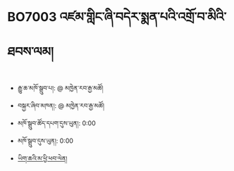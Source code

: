 # BO7003 འཛམ་གླིང་ཞི་བདེར་སྨན་པའི་འགྲོ་བ་མིའི་ཐབས་ལམ།
- རྒྱུ་ཆ་མཁོ་སྒྲུབ་པ།: @ མཁྱེན་རབ་རྒྱ་མཚོ།
- བསྐྱར་ཞིབ་མཁན།: @ མཁྱེན་རབ་རྒྱ་མཚོ།
- མཁོ་སྒྲུབ་ཚོད་དཔག་དུས་ཡུན།: 0:00
- མཁོ་སྒྲུབ་དུས་ཡུན།: 0:00
- [ཡིག་ཆའི་མ་ཕྱི་ཕབ་ལེན།](https://github.com/MonlamAI/BO7003/releases/download/7003/default.pdf)
